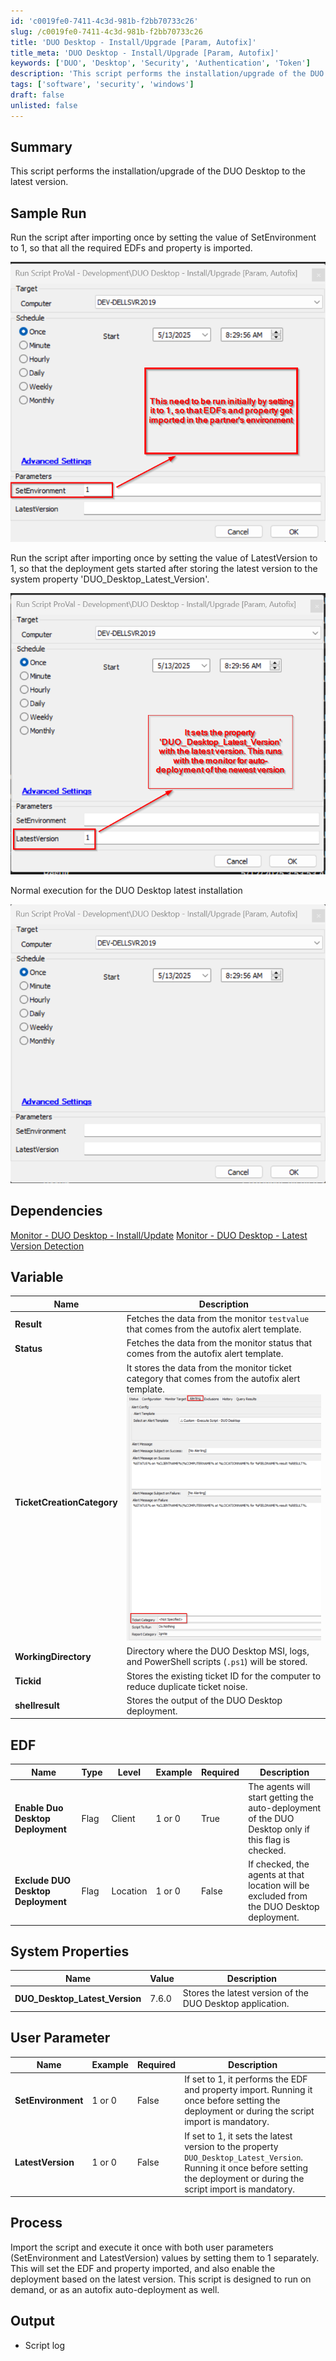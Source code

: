 ```yaml
---
id: 'c0019fe0-7411-4c3d-981b-f2bb70733c26'
slug: /c0019fe0-7411-4c3d-981b-f2bb70733c26
title: 'DUO Desktop - Install/Upgrade [Param, Autofix]'
title_meta: 'DUO Desktop - Install/Upgrade [Param, Autofix]'
keywords: ['DUO', 'Desktop', 'Security', 'Authentication', 'Token']
description: 'This script performs the installation/upgrade of the DUO Desktop to the latest version.'
tags: ['software', 'security', 'windows']
draft: false
unlisted: false
---
```


## Summary
This script performs the installation/upgrade of the DUO Desktop to the latest version.

## Sample Run

Run the script after importing once by setting the value of SetEnvironment to 1, so that all the required EDFs and property is imported.

![Set Environment](../../../static/img/docs/duo-desktop-deployment/image.png)

Run the script after importing once by setting the value of LatestVersion to 1, so that the deployment gets started after storing the latest version to the system property 'DUO_Desktop_Latest_Version'.

![Latest Version](../../../static/img/docs/duo-desktop-deployment/image-1.png)

Normal execution for the DUO Desktop latest installation

![Normal Run](../../../static/img/docs/duo-desktop-deployment/image-2.png)

## Dependencies

[Monitor - DUO Desktop - Install/Update](/docs/af4b8838-ad2d-4b77-90ce-4447873c4b5c)
[Monitor - DUO Desktop - Latest Version Detection](/docs/c2082154-028d-40fc-beb4-2e8137d2aa57)

## Variable

| **Name**           | **Description**                                                                 |
|--------------------|---------------------------------------------------------------------------------|
| **Result**         | Fetches the data from the monitor `testvalue` that comes from the autofix alert template. |
| **Status**         | Fetches the data from the monitor status that comes from the autofix alert template.     |
| **TicketCreationCategory**         | It stores the data from the monitor ticket category that comes from the autofix alert template. ![Ticket Category](../../../static/img/docs/duo-desktop-deployment/image-3.png)    |
| **WorkingDirectory** | Directory where the DUO Desktop MSI, logs, and PowerShell scripts (`.ps1`) will be stored. |
| **Tickid**         | Stores the existing ticket ID for the computer to reduce duplicate ticket noise. |
| **shellresult**    | Stores the output of the DUO Desktop deployment.                                 |

## EDF 

| **Name**                        | **Type** | **Level**  | **Example** | **Required** | **Description**                                                                                   |
|---------------------------------|----------|------------|-------------|--------------|---------------------------------------------------------------------------------------------------|
| **Enable Duo Desktop Deployment** | Flag     | Client     | 1 or 0       | True         | The agents will start getting the auto-deployment of the DUO Desktop only if this flag is checked. |
| **Exclude DUO Desktop Deployment** | Flag     | Location   | 1 or 0       | False        | If checked, the agents at that location will be excluded from the DUO Desktop deployment.         |

## System Properties

| **Name**                    | **Value** | **Description**                                                       |
|-----------------------------|-----------|------------------------------------------------------------------------|
| **DUO_Desktop_Latest_Version** | 7.6.0     | Stores the latest version of the DUO Desktop application.              |


## User Parameter

| **Name**         | **Example** | **Required** | **Description**                                                                                      |
|------------------|-------------|--------------|------------------------------------------------------------------------------------------------------|
| **SetEnvironment** | 1 or 0     | False        | If set to 1, it performs the EDF and property import. Running it once before setting the deployment or during the script import is mandatory. |
| **LatestVersion**  | 1 or 0     | False        | If set to 1, it sets the latest version to the property `DUO_Desktop_Latest_Version`. Running it once before setting the deployment or during the script import is mandatory. |

## Process

Import the script and execute it once with both user parameters (SetEnvironment and LatestVersion) values by setting them to 1 separately.
This will set the EDF and property imported, and also enable the deployment based on the latest version.
This script is designed to run on demand, or as an autofix auto-deployment as well.

## Output

- Script log